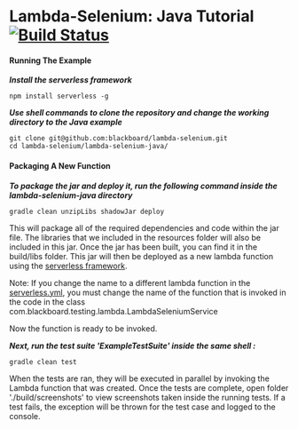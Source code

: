 # Lambda-Selenium: Java Tutorial [![Build Status](https://travis-ci.org/blackboard/lambda-selenium.svg?branch=master)](https://travis-ci.org/blackboard/lambda-selenium)

#### Running The Example

**_Install the serverless framework_**
```shell
npm install serverless -g
```

**_Use shell commands to clone the repository and change the working directory to the Java example_**
```shell
git clone git@github.com:blackboard/lambda-selenium.git
cd lambda-selenium/lambda-selenium-java/
```

#### Packaging A New Function

**_To package the jar and deploy it, run the following command inside the lambda-selenium-java directory_**
```shell
gradle clean unzipLibs shadowJar deploy
```

This will package all of the required dependencies and code within the jar file.
The libraries that we included in the resources folder will also be included in this jar.
Once the jar has been built, you can find it in the build/libs folder.
This jar will then be deployed as a new lambda function using the [serverless framework](https://serverless.com/).

Note: If you change the name to a different lambda function in the [serverless.yml](../lambda-selenium-java/serverless.yml), you must change the name of the
function that is invoked in the code in the class com.blackboard.testing.lambda.LambdaSeleniumService

Now the function is ready to be invoked.

**_Next, run the test suite 'ExampleTestSuite' inside the same shell :_**
```shell
gradle clean test
```

When the tests are ran, they will be executed in parallel by invoking the Lambda function that was created.
Once the tests are complete, open folder './build/screenshots' to view screenshots taken inside the running tests.
If a test fails, the exception will be thrown for the test case and logged to the console.
